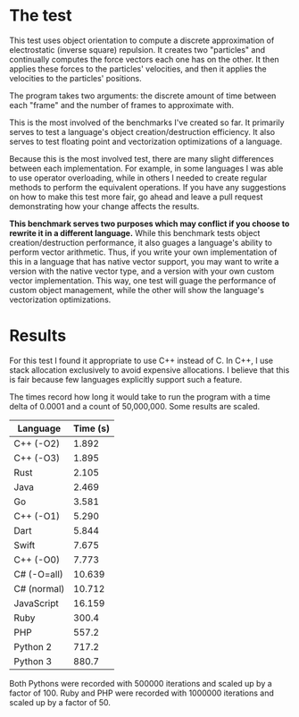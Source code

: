 # The test

This test uses object orientation to compute a discrete approximation of electrostatic (inverse square) repulsion. It creates two "particles" and continually computes the force vectors each one has on the other. It then applies these forces to the particles' velocities, and then it applies the velocities to the particles' positions.

The program takes two arguments: the discrete amount of time between each "frame" and the number of frames to approximate with.

This is the most involved of the benchmarks I've created so far. It primarily serves to test a language's object creation/destruction efficiency. It also serves to test floating point and vectorization optimizations of a language.

Because this is the most involved test, there are many slight differences between each implementation. For example, in some languages I was able to use operator overloading, while in others I needed to create regular methods to perform the equivalent operations. If you have any suggestions on how to make this test more fair, go ahead and leave a pull request demonstrating how your change affects the results.

**This benchmark serves two purposes which may conflict if you choose to rewrite it in a different language.** While this benchmark tests object creation/destruction performance, it also guages a language's ability to perform vector arithmetic. Thus, if you write your own implementation of this in a language that has native vector support, you may want to write a version with the native vector type, and a version with your own custom vector implementation. This way, one test will guage the performance of custom object management, while the other will show the language's vectorization optimizations.

# Results

For this test I found it appropriate to use C++ instead of C. In C++, I use stack allocation exclusively to avoid expensive allocations. I believe that this is fair because few languages explicitly support such a feature.

The times record how long it would take to run the program with a time delta of 0.0001 and a count of 50,000,000. Some results are scaled.

| Language   | Time (s) |
|------------|----------|
|C++ (-O2)   |1.892     |
|C++ (-O3)   |1.895     |
|Rust        |2.105     |
|Java        |2.469     |
|Go          |3.581     |
|C++ (-O1)   |5.290     |
|Dart        |5.844     |
|Swift       |7.675     |
|C++ (-O0)   |7.773     |
|C# (-O=all) |10.639    |
|C# (normal) |10.712    |
|JavaScript  |16.159    |
|Ruby        |300.4     |
|PHP         |557.2     |
|Python 2    |717.2     |
|Python 3    |880.7     |

Both Pythons were recorded with 500000 iterations and scaled up by a factor of 100. Ruby and PHP were recorded with 1000000 iterations and scaled up by a factor of 50.
